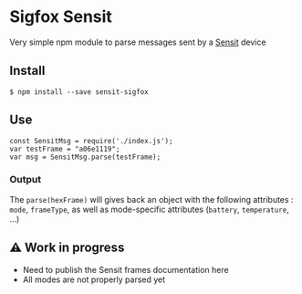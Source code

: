 # Sigfox Sensit

Very simple npm module to parse messages sent by a [Sensit](http://sensit.io) device

## Install

```
$ npm install --save sensit-sigfox
```

## Use

```
const SensitMsg = require('./index.js');
var testFrame = "a06e1119";
var msg = SensitMsg.parse(testFrame);
```

### Output

The `parse(hexFrame)` will gives back an object with the following attributes : `mode`, `frameType`, as well as mode-specific attributes (`battery`, `temperature`, ...)

## ⚠️  Work in progress

* Need to publish the Sensit frames documentation here
* All modes are not properly parsed yet

